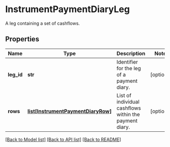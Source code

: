 # InstrumentPaymentDiaryLeg

A leg containing a set of cashflows.

## Properties
Name | Type | Description | Notes
------------ | ------------- | ------------- | -------------
**leg_id** | **str** | Identifier for the leg of a payment diary. | [optional] 
**rows** | [**list[InstrumentPaymentDiaryRow]**](InstrumentPaymentDiaryRow.md) | List of individual cashflows within the payment diary. | [optional] 

[[Back to Model list]](../README.md#documentation-for-models) [[Back to API list]](../README.md#documentation-for-api-endpoints) [[Back to README]](../README.md)


